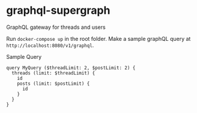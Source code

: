 # graphql-supergraph
GraphQL gateway for threads and users

Run `docker-compose up` in the root folder. Make a sample graphQL query at `http://localhost:8080/v1/graphql`.

Sample Query
```
query MyQuery ($threadLimit: 2, $postLimit: 2) {
  threads (limit: $threadLimit) {
    id
    posts (limit: $postLimit) {
      id
    }
  }
}
```
